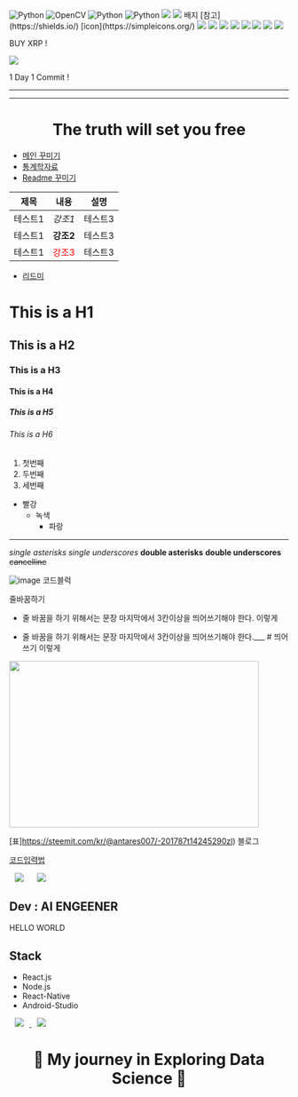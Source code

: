 <img alt="Python" src ="https://img.shields.io/badge/Python-3776AB.svg?&style=for-the-badge&logo=Python&logoColor=white"/>
<img alt="OpenCV" src ="https://img.shields.io/badge/OpenCV-3776AB.svg?&style=for-the-badge&logo=OpenCVn&logoColor=white"/>
<img alt="Python" src ="https://img.shields.io/badge/Python-3776AB.svg?&style=for-the-badge&logo=Python&logoColor=white"/>
<img alt="Python" src ="https://img.shields.io/badge/Python-3776AB.svg?&style=for-the-badge&logo=Python&logoColor=white"/>


<img src="https://img.shields.io/badge/OpenCV-150458?style=flat-square&logo=OpenCV&logoColor=white"/>
<img src="https://img.shields.io/badge/Flask-150458?style=flat-square&logo=flask&logoColor=#000000"/>
배지 [참고](https://shields.io/)  [icon](https://simpleicons.org/)
<img src="https://img.shields.io/badge/Python-3776AB?style=flat-square&logo=Python&logoColor=white"/>   <img src="https://img.shields.io/badge/pandas-150458?style=flat-square&logo=pandas&logoColor=white"/>   <img src="https://img.shields.io/badge/Google Colab-F9AB00?style=flat-square&logo=Google-Colab&logoColor=white"/>  <img src="https://img.shields.io/badge/Jupyter-F37626?style=flat-square&logo=Jupyter&logoColor=white"/>  <img src="https://img.shields.io/badge/R Studio-276DC3?style=flat-square&logo=R&logoColor=white"/>  <img src="https://img.shields.io/badge/MySQL-4479A1?style=flat-square&logo=MySQL&logoColor=white"/>  <img src="https://img.shields.io/badge/TensorFlow-FF6F00?style=flat-square&logo=TensorFlow&logoColor=white"/> 


<img src="https://img.shields.io/badge/Bitcoin-000000?style=for-the-badge&logo=bitcoin&logoColor=white">

BUY XRP !

<img src="https://img.shields.io/badge/XRP-000000?style=for-the-badge&logo=Ripple&logoColor=white">

1 Day 1 Commit !


-----------------------------------------------------------------------------------------------


-----------------
# <div align=center>The truth will set you free</div>




+ [메인 꾸미기](https://zzsza.github.io/development/2020/07/10/make-github-profile-readme/)
+ [통계학자료](http://wolfpack.hannam.ac.kr/)
+ [Readme 꾸미기](https://inasie.github.io/it%EC%9D%BC%EB%B0%98/%EB%A7%88%ED%81%AC%EB%8B%A4%EC%9A%B4-%ED%91%9C-%EB%A7%8C%EB%93%A4%EA%B8%B0/)

|제목|내용|설명|
|---|---|---|
|테스트1|*강조1*|테스트3|
|테스트1|**강조2**|테스트3|
|테스트1|<span style="color:red">강조3</span>|테스트3|

+ [리드미](https://github.com/roamgom/About_Markdown) 

# This is a H1
## This is a H2
### This is a H3
#### This is a H4
##### This is a H5
###### This is a H6

1. 첫번째
2. 두번째
3. 세번째

- 빨강
  - 녹색
    - 파랑

---

*single asterisks*
_single underscores_
**double asterisks**
__double underscores__
~~cancelline~~

![image](https://user-images.githubusercontent.com/82854823/132623529-f8355cfb-8be6-47d9-86db-d31a75c2e51b.png)
코드블럭


줄바꿈하기
* 줄 바꿈을 하기 위해서는 문장 마지막에서 3칸이상을 띄어쓰기해야 한다. 
이렇게

* 줄 바꿈을 하기 위해서는 문장 마지막에서 3칸이상을 띄어쓰기해야 한다.___  # 띄어쓰기
이렇게

<img src="/path/to/img.jpg" width="450px" height="300px"></img>

[표]https://steemit.com/kr/@antares007/-201787t14245290zl) 블로그

[코드입력법](https://dev-youngjun.tistory.com/51)


<div>
    <img 
        src="https://hits.seeyoufarm.com/api/count/incr/badge.svg?url=https://github.com/Raziel-JKM%2FAlpoxDev"
        style="height : auto; margin-left : 10px; margin-right : 10px;"/>
    <img 
        src="https://img.shields.io/github/followers/AlpoxDev?label=AlpoxDev%20Followers&style=social"
        style="height : auto; margin-left : 10px; margin-right : 10px;"/>
</div>

## Dev : AI ENGEENER

HELLO WORLD

## Stack

- React.js
- Node.js
- React-Native
- Android-Studio

<a href="https://instagram.com/alpox.dev">
    <img 
        src="http://img.shields.io/badge/-Instagram-black?style=flat&logo=Instagram&link=https://instagram.com/alpox.dev/"
        style="height : auto; margin-left : 10px; margin-right : 10px;"/>
</a>
<a href="https://alpox.kr">
    <img 
        src="http://img.shields.io/badge/-Tech%20Blog-655ced?style=flat&logo=github&link=https://alpox.kr"
        style="height : auto; margin-left : 10px; margin-right : 10px;"/>
</a>


<h1 align="center">
  🛫 My journey in Exploring Data Science 🛬
</h1>
